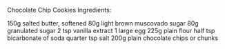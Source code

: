 Chocolate Chip Cookies Ingredients:

150g salted butter, softened
80g light brown muscovado sugar
80g granulated sugar
2 tsp vanilla extract
1 large egg
225g plain flour
half tsp bicarbonate of soda
quarter tsp salt
200g plain chocolate chips or chunks
